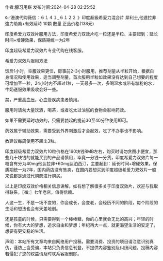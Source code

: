 <p>作者:腺习用崭 发布时间:2024-04-28 02:25:52</p>
<p>《✅港澳代购薇信：６１４１_６１２２ 》印度超級希愛力混合片 犀利士,他達拉非 強力助勃+有效延時 10顆 數量 正品价格(138元) </p>
									<p></p><p>印度希爱力双效片服用方法，印度希爱力双效片吃一粒还是半粒、主要起到：延长时间+增硬效果，保质期统一为2年</p><p></p><p>印度超级希爱力双效片专业代购在线客服。</p><p></p><p></p><p>希爱力双效片服用方法</p><p></p><p>饭后1小时，空腹效果更佳，房事前2-3小时服用，推荐剂量从半粒开始，根据自身情况和使用效果，适当调整剂量，首次服用半粒如效果没有达到自己想要的程度可增加至一粒，24小时内不超过1粒，一天最多一次，多喝温水或带有糖粉的水，牛奶送服效果吸收会好一些。</p><p></p><p>禁，严重高血压，心血管疾病患者慎用。</p><p></p><p>服用时请勿大量饮酒，喝茶，或者吃太过油腻的食物会影响药效。</p><p></p><p>如果不需要延时功效的，只需要勃起的提前30至40分钟使用即可。</p><p></p><p>药效属于辅助效果，需要受到外界刺激后才会起效，吃了不办事也不影响。</p><p></p><p>教建议每周使用不超出3粒。</p><p></p><p>印度超级希爱力双效片10粒价格在160块钱RMB左右，购买时请勿贪图小便宜，那些几十块钱的就能买到的产品请慎用，毕竟一分钱一分货，印度希爱力双效片每一粒含有分为40mg他达拉非+60mg达泊西汀，主要起到：延长时间+增硬效果，保质期统一为2年，国内葯店没有售卖，在国内要想买到印度超级希爱力双效片一般来说都是通过代购商进行购买。</p><p></p><p>以上是印度双效价格相关信息讲解，如有想了解很多关于印度双效片，欢迎与我取得联系，〖微:〗七年老店，值得信赖。</p><p>人这一生，不是一场不变的，你会成长，会变老，会经历不同的阶段，每个阶段的生活和想法也会有天差地别。</p><p>还是孩童的时候，只需要得到一个棒棒糖，你的心里就会无比的高兴；年轻的时候，你有大大的梦想，追求自由和梦想；年纪再大一点，就更渴望生活的安定了，想要有更安稳的生活。</p>				声明：本站所有文章均来自网络用户投稿，需要消费、投资的项目请注意识别真伪，谨防上当受骗，本站只负责信息刊登，不提供内容鉴别及纠纷问题。投稿内容若侵犯了您的权益请及时联系客服删除。				
